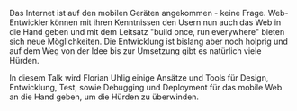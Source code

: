Das Internet ist auf den mobilen Geräten angekommen - keine Frage. Web-Entwickler können mit ihren Kenntnissen den Usern nun auch das Web in die Hand geben und mit dem Leitsatz "build once, run everywhere" bieten sich neue Möglichkeiten.
Die Entwicklung ist bislang aber noch holprig und auf dem Weg von der Idee bis zur Umsetzung gibt es natürlich viele Hürden.
 
In diesem Talk wird Florian Uhlig einige Ansätze und Tools für Design, Entwicklung, Test, sowie Debugging und Deployment für das mobile Web an die Hand geben, um die Hürden zu überwinden.